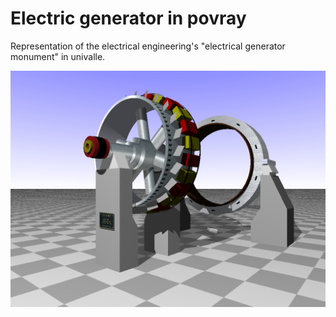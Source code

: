 # Electric generator  in povray
Representation of the electrical engineering's "electrical generator monument" in univalle.

![alt text](https://raw.githubusercontent.com/esneidermanzano/electric-generator-povray/master/povray.png)
